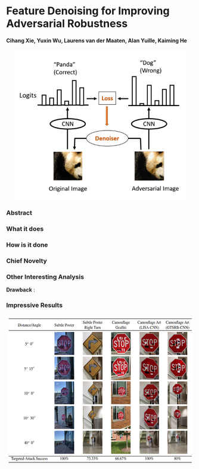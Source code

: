 # Feature Denoising for Improving Adversarial Robustness

#### Cihang Xie, Yuxin Wu, Laurens van der Maaten, Alan Yuille, Kaiming He

<p align="center">
  <img src="cvpr_2018/img/guided_denoiser.png" height="400" title="Guided Denoiser">
</p>

### Abstract

### What it does

### How is it done


### Chief Novelty


### Other Interesting Analysis


**Drawback** :  


### Impressive Results


<p align="center">
  <img src="cvpr_2018/img/phy_attack_results.png" height="400" title="Robust Physical World Attack Results">
</p>
